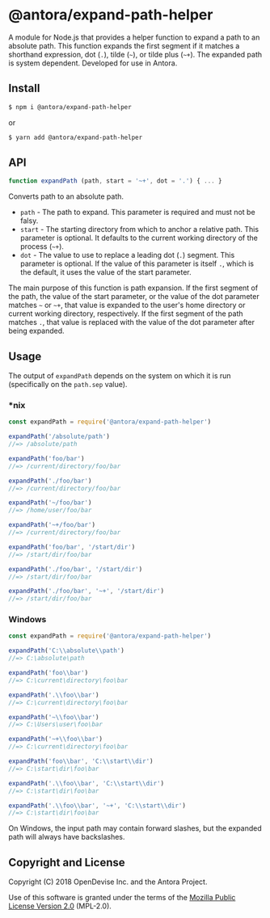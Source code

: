 # @antora/expand-path-helper

A module for Node.js that provides a helper function to expand a path to an absolute path.
This function expands the first segment if it matches a shorthand expression, dot (`.`), tilde (`~`), or tilde plus (`~+`).
The expanded path is system dependent.
Developed for use in Antora.

## Install

```sh
$ npm i @antora/expand-path-helper
```

or

```sh
$ yarn add @antora/expand-path-helper
```

## API

```js
function expandPath (path, start = '~+', dot = '.') { ... }
```

Converts path to an absolute path.

* `path` - The path to expand.
This parameter is required and must not be falsy.
* `start` - The starting directory from which to anchor a relative path.
This parameter is optional.
It defaults to the current working directory of the process (`~+`).
* `dot` - The value to use to replace a leading dot (`.`) segment.
This parameter is optional.
If the value of this parameter is itself `.`, which is the default, it uses the value of the start parameter.

The main purpose of this function is path expansion.
If the first segment of the path, the value of the start parameter, or the value of the dot parameter matches `~` or `~+`, that value is expanded to the user's home directory or current working directory, respectively.
If the first segment of the path matches `.`, that value is replaced with the value of the dot parameter after being expanded.

## Usage

The output of `expandPath` depends on the system on which it is run (specifically on the `path.sep` value).

### *nix

```js
const expandPath = require('@antora/expand-path-helper')

expandPath('/absolute/path')
//=> /absolute/path

expandPath('foo/bar')
//=> /current/directory/foo/bar

expandPath('./foo/bar')
//=> /current/directory/foo/bar

expandPath('~/foo/bar')
//=> /home/user/foo/bar

expandPath('~+/foo/bar')
//=> /current/directory/foo/bar

expandPath('foo/bar', '/start/dir')
//=> /start/dir/foo/bar

expandPath('./foo/bar', '/start/dir')
//=> /start/dir/foo/bar

expandPath('./foo/bar', '~+', '/start/dir')
//=> /start/dir/foo/bar
```

### Windows

```js
const expandPath = require('@antora/expand-path-helper')

expandPath('C:\\absolute\\path')
//=> C:\absolute\path

expandPath('foo\\bar')
//=> C:\current\directory\foo\bar

expandPath('.\\foo\\bar')
//=> C:\current\directory\foo\bar

expandPath('~\\foo\\bar')
//=> C:\Users\user\foo\bar

expandPath('~+\\foo\\bar')
//=> C:\current\directory\foo\bar

expandPath('foo\\bar', 'C:\\start\\dir')
//=> C:\start\dir\foo\bar

expandPath('.\\foo\\bar', 'C:\\start\\dir')
//=> C:\start\dir\foo\bar

expandPath('.\\foo\\bar', '~+', 'C:\\start\\dir')
//=> C:\start\dir\foo\bar
```

On Windows, the input path may contain forward slashes, but the expanded path will always have backslashes.

## Copyright and License

Copyright (C) 2018 OpenDevise Inc. and the Antora Project.

Use of this software is granted under the terms of the [Mozilla Public License Version 2.0](https://www.mozilla.org/en-US/MPL/2.0/) (MPL-2.0).
